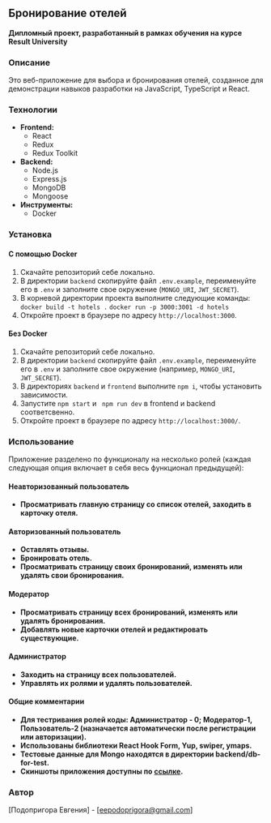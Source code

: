 ## Бронирование отелей

**Дипломный проект, разработанный в рамках обучения на курсе Result University**

### Описание

Это веб-приложение для выбора и бронирования отелей, созданное для демонстрации навыков разработки на JavaScript, TypeScript и React.

### Технологии

- **Frontend:**
  - React
  - Redux
  - Redux Toolkit
- **Backend:**
  - Node.js
  - Express.js
  - MongoDB
  - Mongoose
- **Инструменты:**
  - Docker

### Установка

#### С помощью Docker

1. Скачайте репозиторий себе локально.
2. В директории `backend` скопируйте файл `.env.example`, переименуйте его в `.env` и заполните свое окружение (`MONGO_URI`, `JWT_SECRET`).
3. В корневой директории проекта выполните следующие команды:
   `docker build -t hotels .`
   `docker run -p 3000:3001 -d hotels`
4. Откройте проект в браузере по адресу `http://localhost:3000`.

#### Без Docker

1. Скачайте репозиторий себе локально.
2. В директории `backend` скопируйте файл `.env.example`, переименуйте его в `.env` и заполните свое окружение (например, `MONGO_URI`, `JWT_SECRET`).
3. В директориях `backend` и `frontend` выполните `npm i`, чтобы установить зависимости.
4. Запустите `npm start` и ` npm run dev` в frontend и backend соответсвенно.
5. Откройте проект в браузере по адресу `http://localhost:3000/`.

### Использование

Приложение разделено по функционалу на несколько ролей (каждая следующая опция включает в себя весь функционал предыдущей):

#### Неавторизованный пользователь

- **Просматривать главную страницу со список отелей, заходить в карточку отеля.**

#### Авторизованный пользователь

- **Оставлять отзывы.**
- **Бронировать отель.**
- **Просматривать страницу своих бронирований, изменять или удалять свои бронирования.**

#### Модератор

- **Просматривать страницу всех бронирований, изменять или удалять бронирования.**
- **Добавлять новые карточки отелей и редактировать существующие.**

#### Администратор

- **Заходить на страницу всех пользователей.**
- **Управлять их ролями и удалять пользователей.**

#### Общие комментарии

- **Для тестривания ролей коды: Администратор - 0; Модератор-1, Пользователь-2 (назначается автоматически после регистрации или авторизации).**
- **Использованы библиотеки React Hook Form, Yup, swiper, ymaps.**
- **Тестовые данные для Mongo находятся в директории backend/db-for-test.**
- **Скиншоты приложения доступны по [ссылке](https://disk.yandex.ru/d/HbN_4aOFo5CuBQ).**

### Автор

[Подопригора Евгения] - [eepodoprigora@gmail.com]
